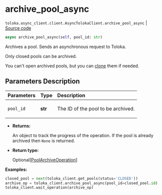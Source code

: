 # archive_pool_async
`toloka.async_client.client.AsyncTolokaClient.archive_pool_async` | [Source code](https://github.com/Toloka/toloka-kit/blob/v1.2.0/src/async_client/client.py#L0)

```python
async archive_pool_async(self, pool_id: str)
```

Archives a pool. Sends an asynchronous request to Toloka.


Only closed pools can be archived.

You can't open archived pools, but you can [clone](toloka.client.TolokaClient.clone_pool.md) them if needed.

## Parameters Description

| Parameters | Type | Description |
| :----------| :----| :-----------|
`pool_id`|**str**|<p>The ID of the pool to be archived.</p>

* **Returns:**

  An object to track the progress of the operation. If the pool is already archived then `None` is returned.

* **Return type:**

  Optional\[[PoolArchiveOperation](toloka.client.operations.PoolArchiveOperation.md)\]

**Examples:**


```python
closed_pool = next(toloka_client.get_pools(status='CLOSED'))
archive_op = toloka_client.archive_pool_async(pool_id=closed_pool.id)
toloka_client.wait_operation(archive_op)
```
